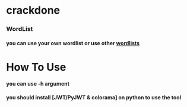 # crackdone

### WordList
#### you can use your own wordlist or use other [wordlists](https://github.com/digination/dirbuster-ng/tree/master/wordlists)

# How To Use

#### you can use -h argument
#### you should install [JWT/PyJWT & colorama] on python to use the tool
